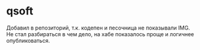 # qsoft

Добавил в репозиторий, т.к. кодепен и песочница не показывали IMG. Не стал разбираться в чем дело, на хабе показалось проще и логичнее опубликоваться.
